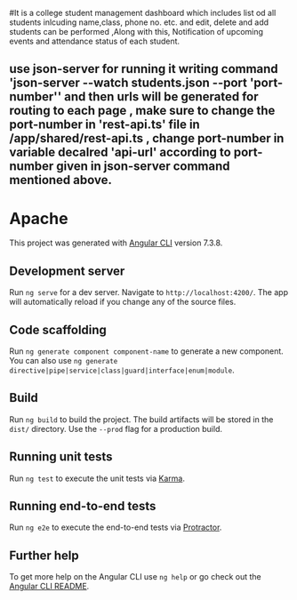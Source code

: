 #It is a college student management dashboard which includes list od all students inlcuding name,class, phone no. etc.  and edit, delete and add students can be performed ,Along with this, Notification of upcoming events and attendance status of each student.

## use json-server for running it  writing command 'json-server --watch students.json --port 'port-number'' and then urls will be generated for routing to each page , make sure to change the port-number in 'rest-api.ts' file in /app/shared/rest-api.ts , change port-number in variable decalred 'api-url' according to port-number given in json-server command mentioned above.

# Apache

This project was generated with [Angular CLI](https://github.com/angular/angular-cli) version 7.3.8.

## Development server

Run `ng serve` for a dev server. Navigate to `http://localhost:4200/`. The app will automatically reload if you change any of the source files.

## Code scaffolding

Run `ng generate component component-name` to generate a new component. You can also use `ng generate directive|pipe|service|class|guard|interface|enum|module`.

## Build

Run `ng build` to build the project. The build artifacts will be stored in the `dist/` directory. Use the `--prod` flag for a production build.

## Running unit tests

Run `ng test` to execute the unit tests via [Karma](https://karma-runner.github.io).

## Running end-to-end tests

Run `ng e2e` to execute the end-to-end tests via [Protractor](http://www.protractortest.org/).

## Further help

To get more help on the Angular CLI use `ng help` or go check out the [Angular CLI README](https://github.com/angular/angular-cli/blob/master/README.md).
